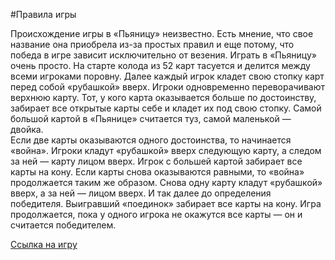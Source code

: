 #Правила игры

Происхождение игры в «Пьяницу» неизвестно. Есть мнение, что свое название она приобрела из-за простых правил и еще потому, что победа в игре зависит исключительно от везения. Играть в «Пьяницу» очень просто. На старте колода из 52 карт тасуется и делится между всеми игроками поровну. Далее каждый игрок кладет свою стопку карт перед собой «рубашкой» вверх. Игроки одновременно переворачивают верхнюю карту. Тот, у кого карта оказывается больше по достоинству, забирает все открытые карты себе и кладет их под свою стопку. Самой большой картой в «Пьянице» считается туз, самой маленькой — двойка.  
Если две карты оказываются одного достоинства, то начинается «война». Игроки кладут «рубашкой» вверх следующую карту, а следом за ней — карту лицом вверх. Игрок с большей картой забирает все карты на кону. Если карты снова оказываются равными, то «война» продолжается таким же образом. Снова одну карту кладут «рубашкой» вверх, а за ней — лицом вверх. И так далее до определения победителя. Выигравший «поединок» забирает все карты на кону. Игра продолжается, пока у одного игрока не окажутся все карты — он и считается победителем.  

[Ссылка на игру](http://artkuz.github.io/drunkard/)